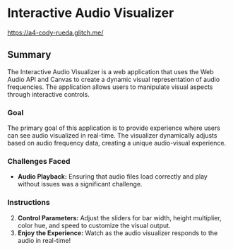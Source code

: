 # Interactive Audio Visualizer

https://a4-cody-rueda.glitch.me/


## Summary

The Interactive Audio Visualizer is a web application that uses the Web Audio API and Canvas to create a dynamic visual representation of audio frequencies. The application allows users to manipulate visual aspects through interactive controls.

### Goal

The primary goal of this application is to provide experience where users can see audio visualized in real-time. The visualizer dynamically adjusts based on audio frequency data, creating a unique audio-visual experience.

### Challenges Faced

- **Audio Playback:** Ensuring that audio files load correctly and play without issues was a significant challenge.

### Instructions

2. **Control Parameters:** Adjust the sliders for bar width, height multiplier, color hue, and speed to customize the visual output.
3. **Enjoy the Experience:** Watch as the audio visualizer responds to the audio in real-time!